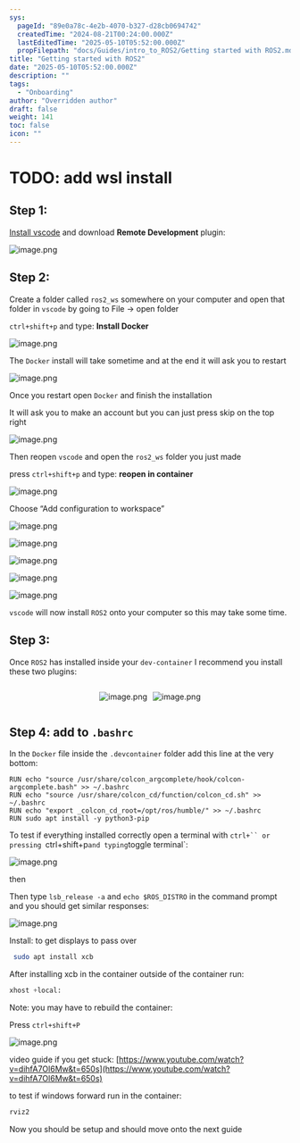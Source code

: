 ```yaml
---
sys:
  pageId: "89e0a78c-4e2b-4070-b327-d28cb0694742"
  createdTime: "2024-08-21T00:24:00.000Z"
  lastEditedTime: "2025-05-10T05:52:00.000Z"
  propFilepath: "docs/Guides/intro_to_ROS2/Getting started with ROS2.md"
title: "Getting started with ROS2"
date: "2025-05-10T05:52:00.000Z"
description: ""
tags:
  - "Onboarding"
author: "Overridden author"
draft: false
weight: 141
toc: false
icon: ""
---
```


# TODO: add wsl install

## Step 1:

[Install vscode](https://code.visualstudio.com/download) and download **Remote Development** plugin:

![image.png](https://prod-files-secure.s3.us-west-2.amazonaws.com/d518164a-d88e-44d1-a4ee-3adb3bd8bce0/efb52993-1881-4a40-b95e-6f020334f022/image.png?X-Amz-Algorithm=AWS4-HMAC-SHA256&X-Amz-Content-Sha256=UNSIGNED-PAYLOAD&X-Amz-Credential=ASIAZI2LB466T7HRFQRH%2F20250608%2Fus-west-2%2Fs3%2Faws4_request&X-Amz-Date=20250608T181023Z&X-Amz-Expires=3600&X-Amz-Security-Token=IQoJb3JpZ2luX2VjELb%2F%2F%2F%2F%2F%2F%2F%2F%2F%2FwEaCXVzLXdlc3QtMiJGMEQCIFke8%2FyozFmUMnxjMTtOxmogjRjU4J4Ij%2F%2B54iMG16S8AiAVy1K5xhsiNrC82CR25AotLrIzksOGbkZGmFWyoJ9D3CqIBAiP%2F%2F%2F%2F%2F%2F%2F%2F%2F%2F8BEAAaDDYzNzQyMzE4MzgwNSIMpSj6h2P9m0vO2wy0KtwDuYQehp1ohEqPFoTypRxg8IAIqrVIoH6cUsSXAW7ku8wgUv0mmbwutVr%2B7bx6Lzc%2FFT1ZXksIujcMPAq%2BAva3f4vAg9oQuzWrFjNBfc08f9rerrcSAS1jyRtcandCJ4GqdJ8WObMT8AIEwHkvD1JBtV%2BZK998SaU4kQ1vbsVphFve3C6No3qd4bmWS9iuDPugfRo5M8XwQ1JjeJZqTKPe4c8lnY2u%2F9RVQ6pmmohkNlKOQ3vjhxQi9yyyT9NGegh28XnDaxUhLdt9STWGkc5OvGm47vs4iSfeXpwIfpy%2BGWxGO3VwF70zUZ%2FX7o%2BVL3mVmCHiPcw7vK4wFRubIpiT%2B9kNiFKCpcIyp6JIBCt7iQTY%2F%2BfOrvVt9g2o7CrBoRYP9XOQHmJjP%2FAHNKJT6kG9zC1DdXsmt5%2FCGe84YslPKmmQNjBdRozC79IyrEe%2FB9utd6PpereJL090OVfkmSXwgAAqsNo1U77hSHrf9Fakem%2B%2FrVRp6YWtDS%2Fng5pxyHoIv8VoxM5qB5l6NXvWhlrYkRZ8xISOGoV435jAn4x8dbkjGilySOFFfHWI1%2FJHR95zCEfd7bg2ykERy1VpeMUYZMyaHQaX%2F%2FHSMbKNoPEL6nFV0bo0qmHsVGCsqdMwj7OWwgY6pgHISBgb16CBI4GVYntefyHe2ckkkof3qYoFu8DCWROOb7TKzNu8vqglFLBsSn%2BcdJ%2BDE7TBwjiPQAZNQLfgOxT0PylsWF3Ez9zZV559gW7dGiBwsf802EFvZtjhqnQ%2FoWUulSqdUSu3Oj3XdJ31J9b8XLvLl%2Bv4uLpBAPGI3ugMfSl6FXEY8NZvs%2BsHU1wZb%2Brdl2hFySVwVLnfSTZ1YMgc%2B7JSj5Ov&X-Amz-Signature=2777de99c1cc5dbc608297d6ab467c3e77c1d997bdbff74732126a37d3558891&X-Amz-SignedHeaders=host&x-id=GetObject)

## Step 2:

Create a folder called `ros2_ws` somewhere on your computer and open that folder in `vscode` by going to File → open folder 

`ctrl+shift+p` and type: **Install Docker**

![image.png](https://prod-files-secure.s3.us-west-2.amazonaws.com/d518164a-d88e-44d1-a4ee-3adb3bd8bce0/2269dc0e-1cd5-47ff-bceb-c04ad9b2eab0/image.png?X-Amz-Algorithm=AWS4-HMAC-SHA256&X-Amz-Content-Sha256=UNSIGNED-PAYLOAD&X-Amz-Credential=ASIAZI2LB466T7HRFQRH%2F20250608%2Fus-west-2%2Fs3%2Faws4_request&X-Amz-Date=20250608T181023Z&X-Amz-Expires=3600&X-Amz-Security-Token=IQoJb3JpZ2luX2VjELb%2F%2F%2F%2F%2F%2F%2F%2F%2F%2FwEaCXVzLXdlc3QtMiJGMEQCIFke8%2FyozFmUMnxjMTtOxmogjRjU4J4Ij%2F%2B54iMG16S8AiAVy1K5xhsiNrC82CR25AotLrIzksOGbkZGmFWyoJ9D3CqIBAiP%2F%2F%2F%2F%2F%2F%2F%2F%2F%2F8BEAAaDDYzNzQyMzE4MzgwNSIMpSj6h2P9m0vO2wy0KtwDuYQehp1ohEqPFoTypRxg8IAIqrVIoH6cUsSXAW7ku8wgUv0mmbwutVr%2B7bx6Lzc%2FFT1ZXksIujcMPAq%2BAva3f4vAg9oQuzWrFjNBfc08f9rerrcSAS1jyRtcandCJ4GqdJ8WObMT8AIEwHkvD1JBtV%2BZK998SaU4kQ1vbsVphFve3C6No3qd4bmWS9iuDPugfRo5M8XwQ1JjeJZqTKPe4c8lnY2u%2F9RVQ6pmmohkNlKOQ3vjhxQi9yyyT9NGegh28XnDaxUhLdt9STWGkc5OvGm47vs4iSfeXpwIfpy%2BGWxGO3VwF70zUZ%2FX7o%2BVL3mVmCHiPcw7vK4wFRubIpiT%2B9kNiFKCpcIyp6JIBCt7iQTY%2F%2BfOrvVt9g2o7CrBoRYP9XOQHmJjP%2FAHNKJT6kG9zC1DdXsmt5%2FCGe84YslPKmmQNjBdRozC79IyrEe%2FB9utd6PpereJL090OVfkmSXwgAAqsNo1U77hSHrf9Fakem%2B%2FrVRp6YWtDS%2Fng5pxyHoIv8VoxM5qB5l6NXvWhlrYkRZ8xISOGoV435jAn4x8dbkjGilySOFFfHWI1%2FJHR95zCEfd7bg2ykERy1VpeMUYZMyaHQaX%2F%2FHSMbKNoPEL6nFV0bo0qmHsVGCsqdMwj7OWwgY6pgHISBgb16CBI4GVYntefyHe2ckkkof3qYoFu8DCWROOb7TKzNu8vqglFLBsSn%2BcdJ%2BDE7TBwjiPQAZNQLfgOxT0PylsWF3Ez9zZV559gW7dGiBwsf802EFvZtjhqnQ%2FoWUulSqdUSu3Oj3XdJ31J9b8XLvLl%2Bv4uLpBAPGI3ugMfSl6FXEY8NZvs%2BsHU1wZb%2Brdl2hFySVwVLnfSTZ1YMgc%2B7JSj5Ov&X-Amz-Signature=6ce9814af1ddaf6ebdca935b6603db74c6006873d92e8f83eb30515c420ac3ff&X-Amz-SignedHeaders=host&x-id=GetObject)

The `Docker` install will take sometime and at the end it will ask you to restart

![image.png](https://prod-files-secure.s3.us-west-2.amazonaws.com/d518164a-d88e-44d1-a4ee-3adb3bd8bce0/ed233f78-be33-4b1f-b89c-9c346c0e961e/image.png?X-Amz-Algorithm=AWS4-HMAC-SHA256&X-Amz-Content-Sha256=UNSIGNED-PAYLOAD&X-Amz-Credential=ASIAZI2LB466T7HRFQRH%2F20250608%2Fus-west-2%2Fs3%2Faws4_request&X-Amz-Date=20250608T181023Z&X-Amz-Expires=3600&X-Amz-Security-Token=IQoJb3JpZ2luX2VjELb%2F%2F%2F%2F%2F%2F%2F%2F%2F%2FwEaCXVzLXdlc3QtMiJGMEQCIFke8%2FyozFmUMnxjMTtOxmogjRjU4J4Ij%2F%2B54iMG16S8AiAVy1K5xhsiNrC82CR25AotLrIzksOGbkZGmFWyoJ9D3CqIBAiP%2F%2F%2F%2F%2F%2F%2F%2F%2F%2F8BEAAaDDYzNzQyMzE4MzgwNSIMpSj6h2P9m0vO2wy0KtwDuYQehp1ohEqPFoTypRxg8IAIqrVIoH6cUsSXAW7ku8wgUv0mmbwutVr%2B7bx6Lzc%2FFT1ZXksIujcMPAq%2BAva3f4vAg9oQuzWrFjNBfc08f9rerrcSAS1jyRtcandCJ4GqdJ8WObMT8AIEwHkvD1JBtV%2BZK998SaU4kQ1vbsVphFve3C6No3qd4bmWS9iuDPugfRo5M8XwQ1JjeJZqTKPe4c8lnY2u%2F9RVQ6pmmohkNlKOQ3vjhxQi9yyyT9NGegh28XnDaxUhLdt9STWGkc5OvGm47vs4iSfeXpwIfpy%2BGWxGO3VwF70zUZ%2FX7o%2BVL3mVmCHiPcw7vK4wFRubIpiT%2B9kNiFKCpcIyp6JIBCt7iQTY%2F%2BfOrvVt9g2o7CrBoRYP9XOQHmJjP%2FAHNKJT6kG9zC1DdXsmt5%2FCGe84YslPKmmQNjBdRozC79IyrEe%2FB9utd6PpereJL090OVfkmSXwgAAqsNo1U77hSHrf9Fakem%2B%2FrVRp6YWtDS%2Fng5pxyHoIv8VoxM5qB5l6NXvWhlrYkRZ8xISOGoV435jAn4x8dbkjGilySOFFfHWI1%2FJHR95zCEfd7bg2ykERy1VpeMUYZMyaHQaX%2F%2FHSMbKNoPEL6nFV0bo0qmHsVGCsqdMwj7OWwgY6pgHISBgb16CBI4GVYntefyHe2ckkkof3qYoFu8DCWROOb7TKzNu8vqglFLBsSn%2BcdJ%2BDE7TBwjiPQAZNQLfgOxT0PylsWF3Ez9zZV559gW7dGiBwsf802EFvZtjhqnQ%2FoWUulSqdUSu3Oj3XdJ31J9b8XLvLl%2Bv4uLpBAPGI3ugMfSl6FXEY8NZvs%2BsHU1wZb%2Brdl2hFySVwVLnfSTZ1YMgc%2B7JSj5Ov&X-Amz-Signature=d331aa5551f7593d59f08a505626aa5d016e083a868f5799e229d696545e2d56&X-Amz-SignedHeaders=host&x-id=GetObject)

Once you restart open `Docker` and finish the installation

It will ask you to make an account but you can just press skip on the top right

![image.png](https://prod-files-secure.s3.us-west-2.amazonaws.com/d518164a-d88e-44d1-a4ee-3adb3bd8bce0/21010ad9-1659-4fd9-9f59-9932a09b2a3d/image.png?X-Amz-Algorithm=AWS4-HMAC-SHA256&X-Amz-Content-Sha256=UNSIGNED-PAYLOAD&X-Amz-Credential=ASIAZI2LB466T7HRFQRH%2F20250608%2Fus-west-2%2Fs3%2Faws4_request&X-Amz-Date=20250608T181023Z&X-Amz-Expires=3600&X-Amz-Security-Token=IQoJb3JpZ2luX2VjELb%2F%2F%2F%2F%2F%2F%2F%2F%2F%2FwEaCXVzLXdlc3QtMiJGMEQCIFke8%2FyozFmUMnxjMTtOxmogjRjU4J4Ij%2F%2B54iMG16S8AiAVy1K5xhsiNrC82CR25AotLrIzksOGbkZGmFWyoJ9D3CqIBAiP%2F%2F%2F%2F%2F%2F%2F%2F%2F%2F8BEAAaDDYzNzQyMzE4MzgwNSIMpSj6h2P9m0vO2wy0KtwDuYQehp1ohEqPFoTypRxg8IAIqrVIoH6cUsSXAW7ku8wgUv0mmbwutVr%2B7bx6Lzc%2FFT1ZXksIujcMPAq%2BAva3f4vAg9oQuzWrFjNBfc08f9rerrcSAS1jyRtcandCJ4GqdJ8WObMT8AIEwHkvD1JBtV%2BZK998SaU4kQ1vbsVphFve3C6No3qd4bmWS9iuDPugfRo5M8XwQ1JjeJZqTKPe4c8lnY2u%2F9RVQ6pmmohkNlKOQ3vjhxQi9yyyT9NGegh28XnDaxUhLdt9STWGkc5OvGm47vs4iSfeXpwIfpy%2BGWxGO3VwF70zUZ%2FX7o%2BVL3mVmCHiPcw7vK4wFRubIpiT%2B9kNiFKCpcIyp6JIBCt7iQTY%2F%2BfOrvVt9g2o7CrBoRYP9XOQHmJjP%2FAHNKJT6kG9zC1DdXsmt5%2FCGe84YslPKmmQNjBdRozC79IyrEe%2FB9utd6PpereJL090OVfkmSXwgAAqsNo1U77hSHrf9Fakem%2B%2FrVRp6YWtDS%2Fng5pxyHoIv8VoxM5qB5l6NXvWhlrYkRZ8xISOGoV435jAn4x8dbkjGilySOFFfHWI1%2FJHR95zCEfd7bg2ykERy1VpeMUYZMyaHQaX%2F%2FHSMbKNoPEL6nFV0bo0qmHsVGCsqdMwj7OWwgY6pgHISBgb16CBI4GVYntefyHe2ckkkof3qYoFu8DCWROOb7TKzNu8vqglFLBsSn%2BcdJ%2BDE7TBwjiPQAZNQLfgOxT0PylsWF3Ez9zZV559gW7dGiBwsf802EFvZtjhqnQ%2FoWUulSqdUSu3Oj3XdJ31J9b8XLvLl%2Bv4uLpBAPGI3ugMfSl6FXEY8NZvs%2BsHU1wZb%2Brdl2hFySVwVLnfSTZ1YMgc%2B7JSj5Ov&X-Amz-Signature=0c701a27f77d108e4fdee35bb47e86d148f68a1a90293d72f752be784e823944&X-Amz-SignedHeaders=host&x-id=GetObject)

Then reopen `vscode` and open the `ros2_ws` folder you just made

press `ctrl+shift+p` and type: **reopen in container**

![image.png](https://prod-files-secure.s3.us-west-2.amazonaws.com/d518164a-d88e-44d1-a4ee-3adb3bd8bce0/4e93b8c2-41ad-488c-8095-c74205196118/image.png?X-Amz-Algorithm=AWS4-HMAC-SHA256&X-Amz-Content-Sha256=UNSIGNED-PAYLOAD&X-Amz-Credential=ASIAZI2LB466T7HRFQRH%2F20250608%2Fus-west-2%2Fs3%2Faws4_request&X-Amz-Date=20250608T181023Z&X-Amz-Expires=3600&X-Amz-Security-Token=IQoJb3JpZ2luX2VjELb%2F%2F%2F%2F%2F%2F%2F%2F%2F%2FwEaCXVzLXdlc3QtMiJGMEQCIFke8%2FyozFmUMnxjMTtOxmogjRjU4J4Ij%2F%2B54iMG16S8AiAVy1K5xhsiNrC82CR25AotLrIzksOGbkZGmFWyoJ9D3CqIBAiP%2F%2F%2F%2F%2F%2F%2F%2F%2F%2F8BEAAaDDYzNzQyMzE4MzgwNSIMpSj6h2P9m0vO2wy0KtwDuYQehp1ohEqPFoTypRxg8IAIqrVIoH6cUsSXAW7ku8wgUv0mmbwutVr%2B7bx6Lzc%2FFT1ZXksIujcMPAq%2BAva3f4vAg9oQuzWrFjNBfc08f9rerrcSAS1jyRtcandCJ4GqdJ8WObMT8AIEwHkvD1JBtV%2BZK998SaU4kQ1vbsVphFve3C6No3qd4bmWS9iuDPugfRo5M8XwQ1JjeJZqTKPe4c8lnY2u%2F9RVQ6pmmohkNlKOQ3vjhxQi9yyyT9NGegh28XnDaxUhLdt9STWGkc5OvGm47vs4iSfeXpwIfpy%2BGWxGO3VwF70zUZ%2FX7o%2BVL3mVmCHiPcw7vK4wFRubIpiT%2B9kNiFKCpcIyp6JIBCt7iQTY%2F%2BfOrvVt9g2o7CrBoRYP9XOQHmJjP%2FAHNKJT6kG9zC1DdXsmt5%2FCGe84YslPKmmQNjBdRozC79IyrEe%2FB9utd6PpereJL090OVfkmSXwgAAqsNo1U77hSHrf9Fakem%2B%2FrVRp6YWtDS%2Fng5pxyHoIv8VoxM5qB5l6NXvWhlrYkRZ8xISOGoV435jAn4x8dbkjGilySOFFfHWI1%2FJHR95zCEfd7bg2ykERy1VpeMUYZMyaHQaX%2F%2FHSMbKNoPEL6nFV0bo0qmHsVGCsqdMwj7OWwgY6pgHISBgb16CBI4GVYntefyHe2ckkkof3qYoFu8DCWROOb7TKzNu8vqglFLBsSn%2BcdJ%2BDE7TBwjiPQAZNQLfgOxT0PylsWF3Ez9zZV559gW7dGiBwsf802EFvZtjhqnQ%2FoWUulSqdUSu3Oj3XdJ31J9b8XLvLl%2Bv4uLpBAPGI3ugMfSl6FXEY8NZvs%2BsHU1wZb%2Brdl2hFySVwVLnfSTZ1YMgc%2B7JSj5Ov&X-Amz-Signature=1cd6c9da17ab7362c421144dd2fb1662657aac82230c6df61c835fdbfe05cf7d&X-Amz-SignedHeaders=host&x-id=GetObject)

Choose “Add configuration to workspace”

![image.png](https://prod-files-secure.s3.us-west-2.amazonaws.com/d518164a-d88e-44d1-a4ee-3adb3bd8bce0/9560b282-5060-4989-ba37-97e7b2c22476/image.png?X-Amz-Algorithm=AWS4-HMAC-SHA256&X-Amz-Content-Sha256=UNSIGNED-PAYLOAD&X-Amz-Credential=ASIAZI2LB466T7HRFQRH%2F20250608%2Fus-west-2%2Fs3%2Faws4_request&X-Amz-Date=20250608T181023Z&X-Amz-Expires=3600&X-Amz-Security-Token=IQoJb3JpZ2luX2VjELb%2F%2F%2F%2F%2F%2F%2F%2F%2F%2FwEaCXVzLXdlc3QtMiJGMEQCIFke8%2FyozFmUMnxjMTtOxmogjRjU4J4Ij%2F%2B54iMG16S8AiAVy1K5xhsiNrC82CR25AotLrIzksOGbkZGmFWyoJ9D3CqIBAiP%2F%2F%2F%2F%2F%2F%2F%2F%2F%2F8BEAAaDDYzNzQyMzE4MzgwNSIMpSj6h2P9m0vO2wy0KtwDuYQehp1ohEqPFoTypRxg8IAIqrVIoH6cUsSXAW7ku8wgUv0mmbwutVr%2B7bx6Lzc%2FFT1ZXksIujcMPAq%2BAva3f4vAg9oQuzWrFjNBfc08f9rerrcSAS1jyRtcandCJ4GqdJ8WObMT8AIEwHkvD1JBtV%2BZK998SaU4kQ1vbsVphFve3C6No3qd4bmWS9iuDPugfRo5M8XwQ1JjeJZqTKPe4c8lnY2u%2F9RVQ6pmmohkNlKOQ3vjhxQi9yyyT9NGegh28XnDaxUhLdt9STWGkc5OvGm47vs4iSfeXpwIfpy%2BGWxGO3VwF70zUZ%2FX7o%2BVL3mVmCHiPcw7vK4wFRubIpiT%2B9kNiFKCpcIyp6JIBCt7iQTY%2F%2BfOrvVt9g2o7CrBoRYP9XOQHmJjP%2FAHNKJT6kG9zC1DdXsmt5%2FCGe84YslPKmmQNjBdRozC79IyrEe%2FB9utd6PpereJL090OVfkmSXwgAAqsNo1U77hSHrf9Fakem%2B%2FrVRp6YWtDS%2Fng5pxyHoIv8VoxM5qB5l6NXvWhlrYkRZ8xISOGoV435jAn4x8dbkjGilySOFFfHWI1%2FJHR95zCEfd7bg2ykERy1VpeMUYZMyaHQaX%2F%2FHSMbKNoPEL6nFV0bo0qmHsVGCsqdMwj7OWwgY6pgHISBgb16CBI4GVYntefyHe2ckkkof3qYoFu8DCWROOb7TKzNu8vqglFLBsSn%2BcdJ%2BDE7TBwjiPQAZNQLfgOxT0PylsWF3Ez9zZV559gW7dGiBwsf802EFvZtjhqnQ%2FoWUulSqdUSu3Oj3XdJ31J9b8XLvLl%2Bv4uLpBAPGI3ugMfSl6FXEY8NZvs%2BsHU1wZb%2Brdl2hFySVwVLnfSTZ1YMgc%2B7JSj5Ov&X-Amz-Signature=24244688261cdc865ad214162694c1a508fa1bb6e7c3664a06108d73645247cd&X-Amz-SignedHeaders=host&x-id=GetObject)

![image.png](https://prod-files-secure.s3.us-west-2.amazonaws.com/d518164a-d88e-44d1-a4ee-3adb3bd8bce0/2ee63f81-886b-48e8-a553-dc6e5eac99e4/image.png?X-Amz-Algorithm=AWS4-HMAC-SHA256&X-Amz-Content-Sha256=UNSIGNED-PAYLOAD&X-Amz-Credential=ASIAZI2LB466T7HRFQRH%2F20250608%2Fus-west-2%2Fs3%2Faws4_request&X-Amz-Date=20250608T181023Z&X-Amz-Expires=3600&X-Amz-Security-Token=IQoJb3JpZ2luX2VjELb%2F%2F%2F%2F%2F%2F%2F%2F%2F%2FwEaCXVzLXdlc3QtMiJGMEQCIFke8%2FyozFmUMnxjMTtOxmogjRjU4J4Ij%2F%2B54iMG16S8AiAVy1K5xhsiNrC82CR25AotLrIzksOGbkZGmFWyoJ9D3CqIBAiP%2F%2F%2F%2F%2F%2F%2F%2F%2F%2F8BEAAaDDYzNzQyMzE4MzgwNSIMpSj6h2P9m0vO2wy0KtwDuYQehp1ohEqPFoTypRxg8IAIqrVIoH6cUsSXAW7ku8wgUv0mmbwutVr%2B7bx6Lzc%2FFT1ZXksIujcMPAq%2BAva3f4vAg9oQuzWrFjNBfc08f9rerrcSAS1jyRtcandCJ4GqdJ8WObMT8AIEwHkvD1JBtV%2BZK998SaU4kQ1vbsVphFve3C6No3qd4bmWS9iuDPugfRo5M8XwQ1JjeJZqTKPe4c8lnY2u%2F9RVQ6pmmohkNlKOQ3vjhxQi9yyyT9NGegh28XnDaxUhLdt9STWGkc5OvGm47vs4iSfeXpwIfpy%2BGWxGO3VwF70zUZ%2FX7o%2BVL3mVmCHiPcw7vK4wFRubIpiT%2B9kNiFKCpcIyp6JIBCt7iQTY%2F%2BfOrvVt9g2o7CrBoRYP9XOQHmJjP%2FAHNKJT6kG9zC1DdXsmt5%2FCGe84YslPKmmQNjBdRozC79IyrEe%2FB9utd6PpereJL090OVfkmSXwgAAqsNo1U77hSHrf9Fakem%2B%2FrVRp6YWtDS%2Fng5pxyHoIv8VoxM5qB5l6NXvWhlrYkRZ8xISOGoV435jAn4x8dbkjGilySOFFfHWI1%2FJHR95zCEfd7bg2ykERy1VpeMUYZMyaHQaX%2F%2FHSMbKNoPEL6nFV0bo0qmHsVGCsqdMwj7OWwgY6pgHISBgb16CBI4GVYntefyHe2ckkkof3qYoFu8DCWROOb7TKzNu8vqglFLBsSn%2BcdJ%2BDE7TBwjiPQAZNQLfgOxT0PylsWF3Ez9zZV559gW7dGiBwsf802EFvZtjhqnQ%2FoWUulSqdUSu3Oj3XdJ31J9b8XLvLl%2Bv4uLpBAPGI3ugMfSl6FXEY8NZvs%2BsHU1wZb%2Brdl2hFySVwVLnfSTZ1YMgc%2B7JSj5Ov&X-Amz-Signature=d4dc3f7728c9eb3fd01535943340e0b021ee33fb341498a4a26e42ab6c02f732&X-Amz-SignedHeaders=host&x-id=GetObject)

![image.png](https://prod-files-secure.s3.us-west-2.amazonaws.com/d518164a-d88e-44d1-a4ee-3adb3bd8bce0/ae1580b2-b048-407e-aed9-b584224a7a04/image.png?X-Amz-Algorithm=AWS4-HMAC-SHA256&X-Amz-Content-Sha256=UNSIGNED-PAYLOAD&X-Amz-Credential=ASIAZI2LB466T7HRFQRH%2F20250608%2Fus-west-2%2Fs3%2Faws4_request&X-Amz-Date=20250608T181023Z&X-Amz-Expires=3600&X-Amz-Security-Token=IQoJb3JpZ2luX2VjELb%2F%2F%2F%2F%2F%2F%2F%2F%2F%2FwEaCXVzLXdlc3QtMiJGMEQCIFke8%2FyozFmUMnxjMTtOxmogjRjU4J4Ij%2F%2B54iMG16S8AiAVy1K5xhsiNrC82CR25AotLrIzksOGbkZGmFWyoJ9D3CqIBAiP%2F%2F%2F%2F%2F%2F%2F%2F%2F%2F8BEAAaDDYzNzQyMzE4MzgwNSIMpSj6h2P9m0vO2wy0KtwDuYQehp1ohEqPFoTypRxg8IAIqrVIoH6cUsSXAW7ku8wgUv0mmbwutVr%2B7bx6Lzc%2FFT1ZXksIujcMPAq%2BAva3f4vAg9oQuzWrFjNBfc08f9rerrcSAS1jyRtcandCJ4GqdJ8WObMT8AIEwHkvD1JBtV%2BZK998SaU4kQ1vbsVphFve3C6No3qd4bmWS9iuDPugfRo5M8XwQ1JjeJZqTKPe4c8lnY2u%2F9RVQ6pmmohkNlKOQ3vjhxQi9yyyT9NGegh28XnDaxUhLdt9STWGkc5OvGm47vs4iSfeXpwIfpy%2BGWxGO3VwF70zUZ%2FX7o%2BVL3mVmCHiPcw7vK4wFRubIpiT%2B9kNiFKCpcIyp6JIBCt7iQTY%2F%2BfOrvVt9g2o7CrBoRYP9XOQHmJjP%2FAHNKJT6kG9zC1DdXsmt5%2FCGe84YslPKmmQNjBdRozC79IyrEe%2FB9utd6PpereJL090OVfkmSXwgAAqsNo1U77hSHrf9Fakem%2B%2FrVRp6YWtDS%2Fng5pxyHoIv8VoxM5qB5l6NXvWhlrYkRZ8xISOGoV435jAn4x8dbkjGilySOFFfHWI1%2FJHR95zCEfd7bg2ykERy1VpeMUYZMyaHQaX%2F%2FHSMbKNoPEL6nFV0bo0qmHsVGCsqdMwj7OWwgY6pgHISBgb16CBI4GVYntefyHe2ckkkof3qYoFu8DCWROOb7TKzNu8vqglFLBsSn%2BcdJ%2BDE7TBwjiPQAZNQLfgOxT0PylsWF3Ez9zZV559gW7dGiBwsf802EFvZtjhqnQ%2FoWUulSqdUSu3Oj3XdJ31J9b8XLvLl%2Bv4uLpBAPGI3ugMfSl6FXEY8NZvs%2BsHU1wZb%2Brdl2hFySVwVLnfSTZ1YMgc%2B7JSj5Ov&X-Amz-Signature=de61a45f95179891037b95a2a0027ae8cae6682b81efd7b4e6cfdb4e90c00f49&X-Amz-SignedHeaders=host&x-id=GetObject)

![image.png](https://prod-files-secure.s3.us-west-2.amazonaws.com/d518164a-d88e-44d1-a4ee-3adb3bd8bce0/53255b28-f75e-430f-b9e3-c0ac8577e42b/image.png?X-Amz-Algorithm=AWS4-HMAC-SHA256&X-Amz-Content-Sha256=UNSIGNED-PAYLOAD&X-Amz-Credential=ASIAZI2LB466T7HRFQRH%2F20250608%2Fus-west-2%2Fs3%2Faws4_request&X-Amz-Date=20250608T181023Z&X-Amz-Expires=3600&X-Amz-Security-Token=IQoJb3JpZ2luX2VjELb%2F%2F%2F%2F%2F%2F%2F%2F%2F%2FwEaCXVzLXdlc3QtMiJGMEQCIFke8%2FyozFmUMnxjMTtOxmogjRjU4J4Ij%2F%2B54iMG16S8AiAVy1K5xhsiNrC82CR25AotLrIzksOGbkZGmFWyoJ9D3CqIBAiP%2F%2F%2F%2F%2F%2F%2F%2F%2F%2F8BEAAaDDYzNzQyMzE4MzgwNSIMpSj6h2P9m0vO2wy0KtwDuYQehp1ohEqPFoTypRxg8IAIqrVIoH6cUsSXAW7ku8wgUv0mmbwutVr%2B7bx6Lzc%2FFT1ZXksIujcMPAq%2BAva3f4vAg9oQuzWrFjNBfc08f9rerrcSAS1jyRtcandCJ4GqdJ8WObMT8AIEwHkvD1JBtV%2BZK998SaU4kQ1vbsVphFve3C6No3qd4bmWS9iuDPugfRo5M8XwQ1JjeJZqTKPe4c8lnY2u%2F9RVQ6pmmohkNlKOQ3vjhxQi9yyyT9NGegh28XnDaxUhLdt9STWGkc5OvGm47vs4iSfeXpwIfpy%2BGWxGO3VwF70zUZ%2FX7o%2BVL3mVmCHiPcw7vK4wFRubIpiT%2B9kNiFKCpcIyp6JIBCt7iQTY%2F%2BfOrvVt9g2o7CrBoRYP9XOQHmJjP%2FAHNKJT6kG9zC1DdXsmt5%2FCGe84YslPKmmQNjBdRozC79IyrEe%2FB9utd6PpereJL090OVfkmSXwgAAqsNo1U77hSHrf9Fakem%2B%2FrVRp6YWtDS%2Fng5pxyHoIv8VoxM5qB5l6NXvWhlrYkRZ8xISOGoV435jAn4x8dbkjGilySOFFfHWI1%2FJHR95zCEfd7bg2ykERy1VpeMUYZMyaHQaX%2F%2FHSMbKNoPEL6nFV0bo0qmHsVGCsqdMwj7OWwgY6pgHISBgb16CBI4GVYntefyHe2ckkkof3qYoFu8DCWROOb7TKzNu8vqglFLBsSn%2BcdJ%2BDE7TBwjiPQAZNQLfgOxT0PylsWF3Ez9zZV559gW7dGiBwsf802EFvZtjhqnQ%2FoWUulSqdUSu3Oj3XdJ31J9b8XLvLl%2Bv4uLpBAPGI3ugMfSl6FXEY8NZvs%2BsHU1wZb%2Brdl2hFySVwVLnfSTZ1YMgc%2B7JSj5Ov&X-Amz-Signature=64d05612e82b9d29a301080e25d67c9563f896a58270d4800c7fae664b2d60c9&X-Amz-SignedHeaders=host&x-id=GetObject)

![image.png](https://prod-files-secure.s3.us-west-2.amazonaws.com/d518164a-d88e-44d1-a4ee-3adb3bd8bce0/7c562767-5af9-4ffb-97d1-327bcdf4ee00/image.png?X-Amz-Algorithm=AWS4-HMAC-SHA256&X-Amz-Content-Sha256=UNSIGNED-PAYLOAD&X-Amz-Credential=ASIAZI2LB466T7HRFQRH%2F20250608%2Fus-west-2%2Fs3%2Faws4_request&X-Amz-Date=20250608T181023Z&X-Amz-Expires=3600&X-Amz-Security-Token=IQoJb3JpZ2luX2VjELb%2F%2F%2F%2F%2F%2F%2F%2F%2F%2FwEaCXVzLXdlc3QtMiJGMEQCIFke8%2FyozFmUMnxjMTtOxmogjRjU4J4Ij%2F%2B54iMG16S8AiAVy1K5xhsiNrC82CR25AotLrIzksOGbkZGmFWyoJ9D3CqIBAiP%2F%2F%2F%2F%2F%2F%2F%2F%2F%2F8BEAAaDDYzNzQyMzE4MzgwNSIMpSj6h2P9m0vO2wy0KtwDuYQehp1ohEqPFoTypRxg8IAIqrVIoH6cUsSXAW7ku8wgUv0mmbwutVr%2B7bx6Lzc%2FFT1ZXksIujcMPAq%2BAva3f4vAg9oQuzWrFjNBfc08f9rerrcSAS1jyRtcandCJ4GqdJ8WObMT8AIEwHkvD1JBtV%2BZK998SaU4kQ1vbsVphFve3C6No3qd4bmWS9iuDPugfRo5M8XwQ1JjeJZqTKPe4c8lnY2u%2F9RVQ6pmmohkNlKOQ3vjhxQi9yyyT9NGegh28XnDaxUhLdt9STWGkc5OvGm47vs4iSfeXpwIfpy%2BGWxGO3VwF70zUZ%2FX7o%2BVL3mVmCHiPcw7vK4wFRubIpiT%2B9kNiFKCpcIyp6JIBCt7iQTY%2F%2BfOrvVt9g2o7CrBoRYP9XOQHmJjP%2FAHNKJT6kG9zC1DdXsmt5%2FCGe84YslPKmmQNjBdRozC79IyrEe%2FB9utd6PpereJL090OVfkmSXwgAAqsNo1U77hSHrf9Fakem%2B%2FrVRp6YWtDS%2Fng5pxyHoIv8VoxM5qB5l6NXvWhlrYkRZ8xISOGoV435jAn4x8dbkjGilySOFFfHWI1%2FJHR95zCEfd7bg2ykERy1VpeMUYZMyaHQaX%2F%2FHSMbKNoPEL6nFV0bo0qmHsVGCsqdMwj7OWwgY6pgHISBgb16CBI4GVYntefyHe2ckkkof3qYoFu8DCWROOb7TKzNu8vqglFLBsSn%2BcdJ%2BDE7TBwjiPQAZNQLfgOxT0PylsWF3Ez9zZV559gW7dGiBwsf802EFvZtjhqnQ%2FoWUulSqdUSu3Oj3XdJ31J9b8XLvLl%2Bv4uLpBAPGI3ugMfSl6FXEY8NZvs%2BsHU1wZb%2Brdl2hFySVwVLnfSTZ1YMgc%2B7JSj5Ov&X-Amz-Signature=2d8dc59018ce96f8aa7f1ca118faa4993e038744368d79552fa4d855656592b8&X-Amz-SignedHeaders=host&x-id=GetObject)

`vscode` will now install `ROS2` onto your computer so this may take some time.

## Step 3:

Once `ROS2` has installed inside your `dev-container` I recommend you install these two plugins:

<div style="display: flex;flex-direction: row; column-gap:10px; max-width: 630px;justify-content: center;">
<div>

![image.png](https://prod-files-secure.s3.us-west-2.amazonaws.com/d518164a-d88e-44d1-a4ee-3adb3bd8bce0/3fc3d550-5a54-4ba1-ba6b-faa01cdb7369/image.png?X-Amz-Algorithm=AWS4-HMAC-SHA256&X-Amz-Content-Sha256=UNSIGNED-PAYLOAD&X-Amz-Credential=ASIAZI2LB466V5BEWPXF%2F20250608%2Fus-west-2%2Fs3%2Faws4_request&X-Amz-Date=20250608T181024Z&X-Amz-Expires=3600&X-Amz-Security-Token=IQoJb3JpZ2luX2VjELb%2F%2F%2F%2F%2F%2F%2F%2F%2F%2FwEaCXVzLXdlc3QtMiJHMEUCIFXw2t8YVD5hxc1sCLlZVTTyhUnH3iIn7cbVUcwdRHKpAiEA7jcjcOWV6uryls8cebCj1eLw9Hf%2B%2BE5mzLXQ7xq4EY0qiAQIj%2F%2F%2F%2F%2F%2F%2F%2F%2F%2F%2FARAAGgw2Mzc0MjMxODM4MDUiDERIsNwkhF%2BitdNxryrcA54MLLr9s2vdjSy7ZtJ29iNHQMlg0Hpd2i%2BOSuWKiJy7VdkOBggAp0AgBUigWFoGTl%2FgFq92PODGeDkpmkNBpy%2FWdKbrjfxaE%2FisLJ0yMfp9DQUUEr4bh%2F3H0%2FrWqBJrS%2FoOEINEfMKPl1NFr7UK9CSdgjNyGBYv2ICiTqj8MUVhyZ0YFIM001Y%2FxQuCP2C8jm4xeGjjneeTxhlH%2B6%2BMsceyqvncRYfDIkEZcm4IhHMCpXFLmn07uTT5TM106CGijAa7FQBWQAcsiQuMiWRYGzGgm8%2BQNARmgo%2BI8nyERSarVFyn72Opa4WD3VRpQwcT4jLezv6dmPBNhSuk3%2BV5%2Br4gWhrM8XpvZRYotlk9TFXXY3JtJLjM6v1OMyRI1YcnxjHk%2BlKqma0QrHJoYknbsuv3MwIZKBoZfuddubxQ4IxsBT60ihGJfqcfTnMjw9Rt%2FF5F8%2FtUdIKw1rmfvJ1xw9w45l534LsE6J81NFSXdZrKQ%2Ff2rEorgNbFtABn9auanzHfv4J21Mn1gfe%2FtzXUieQ3RyH%2F4qjn8RzUi74Vs7FeszyQS3z5YJiuVvv%2Ba0MuzpLHS%2ByIA1IOEHUh%2BYE6J3e34Iw33nzUr%2FJo0KXYNGpn1cA0KTVRDaerdDPnMKizlsIGOqUBpieh4zfgueAZyHyhuCIVhtPVZN7lLZI3xhkfrFa3izGc7KMvzw%2Fmw1Qt3Z8P5fd1CmOLbgY6f2c6fEVcL6thF4S2jOxW2l6y1R3FtWLAP7K9kZUKtigBzd%2FBjTO%2F4xY12bcvKQ%2BNLjqTjBdxC8N%2B7JfZGwOULgA9oCeOPuuq3q5rf7UurY7BzZOA7Pt6%2FHHGJVWW8rDQheBiVQcwTzpKNP%2B%2BvG0Z&X-Amz-Signature=6428c852e3ba4eba287d57f4ef52dcf8cf1c2adbb9abbb536891740e05d25fd0&X-Amz-SignedHeaders=host&x-id=GetObject)

</div>
<div>

![image.png](https://prod-files-secure.s3.us-west-2.amazonaws.com/d518164a-d88e-44d1-a4ee-3adb3bd8bce0/d994cc66-13c2-4093-a5a3-f84cf4601a82/image.png?X-Amz-Algorithm=AWS4-HMAC-SHA256&X-Amz-Content-Sha256=UNSIGNED-PAYLOAD&X-Amz-Credential=ASIAZI2LB466VEMKLVQ6%2F20250608%2Fus-west-2%2Fs3%2Faws4_request&X-Amz-Date=20250608T181024Z&X-Amz-Expires=3600&X-Amz-Security-Token=IQoJb3JpZ2luX2VjELb%2F%2F%2F%2F%2F%2F%2F%2F%2F%2FwEaCXVzLXdlc3QtMiJHMEUCIQCYKGxS8q3L%2B7JX7%2BO9up4X5ObiM1PatsOR2NQYRd0iCQIgTVtERTUA8WgoBSwl9ivSqgs6qehSGAL3i1VfdAm2oF8qiAQIj%2F%2F%2F%2F%2F%2F%2F%2F%2F%2F%2FARAAGgw2Mzc0MjMxODM4MDUiDNHRpF%2FvaF%2FP6xMcCyrcA32kvbGB8Uv6scuMskFBUVJF%2Bid5Sjr1TMwC2YMcUe2GGvnlIejkJu5rzOadaEWbsHE08yEds5PtJ9L5gMGYviVvCHroyb3dcTOqIWcVIrK0gwumrkmO%2FcGqiw0gZJR8KufjZdnxDBd%2FPnnF5bR8g5nKXG52ag2D0RY92iRG7qAkBSfMuHU4NgTqzkFy494CR0tisPpuiqu1aZliZ6A2R3p4OJGf8G%2Fjjp1Br7WEtHgvZDY1kn4v2cyfGseT8KJ5N7QdmbDhp8jsyCEuYQEklcwJFpmd6nJcF450yCY7kMImHXqneMEmLkLriCkyZf%2FR0FytHdCHEG%2BHQBL7g3UvVxSoJgsPhCj978KmAq4qLpqzM5H%2Bd1Eo%2BudaolbkV1XIsrgAspZX2Go5Tr4Cw4paKZ4yId8ICKj308%2Bj4pJA8G%2BqORZcb%2BFjl9zrCb5vXa6ZhxvrIN3r3ep%2B%2BODOr1nHdcy6fhD1P1oqm4QA877dpvcbhYt6uuHX62jD%2BTGyiJoJn4hsS8C36fvECsVlrX7cvZHP45yrTh6vmmMqu512I8mvgaKzh44Z08YbesAcATx8b%2FYZDsbvN09RgS4vpzIMejFqveeiNQiuUvQsAOyfCmGwGis7syILassMLbxuMMizlsIGOqUBGj8BkOAcfUN5g0rJouzXrxfiB8GzujykNQC9oxU1kXXRR0H%2BKV0i%2BhgSXPCZOlI5pQ43Vp5pSgSkeF1LqxSSXCF6LxJwL52KUO%2FO%2BVkrhvL9MmoYu2hiA3KBn5%2FvE%2FW6V4UOygb6W%2FfqadvzLJTLozrOjsOGkcMhOlB8fGLtOZhjjEYsWFeaUhGbVsRPg2w83gr2ytEstMZ961Xtva9F9kRoikQY&X-Amz-Signature=d5c89b7107d1ca19386e35873f9f2ceedcb3f5b8f8ec0dbc050ddee00eb92ca2&X-Amz-SignedHeaders=host&x-id=GetObject)

</div>
</div>

## Step 4: add to `.bashrc`

In the `Docker` file inside the `.devcontainer` folder add this line at the very bottom: 

```docker
RUN echo "source /usr/share/colcon_argcomplete/hook/colcon-argcomplete.bash" >> ~/.bashrc
RUN echo "source /usr/share/colcon_cd/function/colcon_cd.sh" >> ~/.bashrc
RUN echo "export _colcon_cd_root=/opt/ros/humble/" >> ~/.bashrc
RUN sudo apt install -y python3-pip 
```

To test if everything installed correctly open a terminal with `ctrl+`` or pressing `ctrl+shift+p` and typing `toggle terminal`:

![image.png](https://prod-files-secure.s3.us-west-2.amazonaws.com/d518164a-d88e-44d1-a4ee-3adb3bd8bce0/6a4943d8-b04e-4c02-9a58-775f3384d1a5/image.png?X-Amz-Algorithm=AWS4-HMAC-SHA256&X-Amz-Content-Sha256=UNSIGNED-PAYLOAD&X-Amz-Credential=ASIAZI2LB466T7HRFQRH%2F20250608%2Fus-west-2%2Fs3%2Faws4_request&X-Amz-Date=20250608T181023Z&X-Amz-Expires=3600&X-Amz-Security-Token=IQoJb3JpZ2luX2VjELb%2F%2F%2F%2F%2F%2F%2F%2F%2F%2FwEaCXVzLXdlc3QtMiJGMEQCIFke8%2FyozFmUMnxjMTtOxmogjRjU4J4Ij%2F%2B54iMG16S8AiAVy1K5xhsiNrC82CR25AotLrIzksOGbkZGmFWyoJ9D3CqIBAiP%2F%2F%2F%2F%2F%2F%2F%2F%2F%2F8BEAAaDDYzNzQyMzE4MzgwNSIMpSj6h2P9m0vO2wy0KtwDuYQehp1ohEqPFoTypRxg8IAIqrVIoH6cUsSXAW7ku8wgUv0mmbwutVr%2B7bx6Lzc%2FFT1ZXksIujcMPAq%2BAva3f4vAg9oQuzWrFjNBfc08f9rerrcSAS1jyRtcandCJ4GqdJ8WObMT8AIEwHkvD1JBtV%2BZK998SaU4kQ1vbsVphFve3C6No3qd4bmWS9iuDPugfRo5M8XwQ1JjeJZqTKPe4c8lnY2u%2F9RVQ6pmmohkNlKOQ3vjhxQi9yyyT9NGegh28XnDaxUhLdt9STWGkc5OvGm47vs4iSfeXpwIfpy%2BGWxGO3VwF70zUZ%2FX7o%2BVL3mVmCHiPcw7vK4wFRubIpiT%2B9kNiFKCpcIyp6JIBCt7iQTY%2F%2BfOrvVt9g2o7CrBoRYP9XOQHmJjP%2FAHNKJT6kG9zC1DdXsmt5%2FCGe84YslPKmmQNjBdRozC79IyrEe%2FB9utd6PpereJL090OVfkmSXwgAAqsNo1U77hSHrf9Fakem%2B%2FrVRp6YWtDS%2Fng5pxyHoIv8VoxM5qB5l6NXvWhlrYkRZ8xISOGoV435jAn4x8dbkjGilySOFFfHWI1%2FJHR95zCEfd7bg2ykERy1VpeMUYZMyaHQaX%2F%2FHSMbKNoPEL6nFV0bo0qmHsVGCsqdMwj7OWwgY6pgHISBgb16CBI4GVYntefyHe2ckkkof3qYoFu8DCWROOb7TKzNu8vqglFLBsSn%2BcdJ%2BDE7TBwjiPQAZNQLfgOxT0PylsWF3Ez9zZV559gW7dGiBwsf802EFvZtjhqnQ%2FoWUulSqdUSu3Oj3XdJ31J9b8XLvLl%2Bv4uLpBAPGI3ugMfSl6FXEY8NZvs%2BsHU1wZb%2Brdl2hFySVwVLnfSTZ1YMgc%2B7JSj5Ov&X-Amz-Signature=7660ad98611246e1c949e91cd10017dc25f15f0688612b78984c259a344c13b6&X-Amz-SignedHeaders=host&x-id=GetObject)

then 

Then type `lsb_release -a` and `echo $ROS_DISTRO` in the command prompt and you should get similar responses:

![image.png](https://prod-files-secure.s3.us-west-2.amazonaws.com/d518164a-d88e-44d1-a4ee-3adb3bd8bce0/3e635dec-a805-4e85-8b9e-d000e5b71a4e/image.png?X-Amz-Algorithm=AWS4-HMAC-SHA256&X-Amz-Content-Sha256=UNSIGNED-PAYLOAD&X-Amz-Credential=ASIAZI2LB466T7HRFQRH%2F20250608%2Fus-west-2%2Fs3%2Faws4_request&X-Amz-Date=20250608T181023Z&X-Amz-Expires=3600&X-Amz-Security-Token=IQoJb3JpZ2luX2VjELb%2F%2F%2F%2F%2F%2F%2F%2F%2F%2FwEaCXVzLXdlc3QtMiJGMEQCIFke8%2FyozFmUMnxjMTtOxmogjRjU4J4Ij%2F%2B54iMG16S8AiAVy1K5xhsiNrC82CR25AotLrIzksOGbkZGmFWyoJ9D3CqIBAiP%2F%2F%2F%2F%2F%2F%2F%2F%2F%2F8BEAAaDDYzNzQyMzE4MzgwNSIMpSj6h2P9m0vO2wy0KtwDuYQehp1ohEqPFoTypRxg8IAIqrVIoH6cUsSXAW7ku8wgUv0mmbwutVr%2B7bx6Lzc%2FFT1ZXksIujcMPAq%2BAva3f4vAg9oQuzWrFjNBfc08f9rerrcSAS1jyRtcandCJ4GqdJ8WObMT8AIEwHkvD1JBtV%2BZK998SaU4kQ1vbsVphFve3C6No3qd4bmWS9iuDPugfRo5M8XwQ1JjeJZqTKPe4c8lnY2u%2F9RVQ6pmmohkNlKOQ3vjhxQi9yyyT9NGegh28XnDaxUhLdt9STWGkc5OvGm47vs4iSfeXpwIfpy%2BGWxGO3VwF70zUZ%2FX7o%2BVL3mVmCHiPcw7vK4wFRubIpiT%2B9kNiFKCpcIyp6JIBCt7iQTY%2F%2BfOrvVt9g2o7CrBoRYP9XOQHmJjP%2FAHNKJT6kG9zC1DdXsmt5%2FCGe84YslPKmmQNjBdRozC79IyrEe%2FB9utd6PpereJL090OVfkmSXwgAAqsNo1U77hSHrf9Fakem%2B%2FrVRp6YWtDS%2Fng5pxyHoIv8VoxM5qB5l6NXvWhlrYkRZ8xISOGoV435jAn4x8dbkjGilySOFFfHWI1%2FJHR95zCEfd7bg2ykERy1VpeMUYZMyaHQaX%2F%2FHSMbKNoPEL6nFV0bo0qmHsVGCsqdMwj7OWwgY6pgHISBgb16CBI4GVYntefyHe2ckkkof3qYoFu8DCWROOb7TKzNu8vqglFLBsSn%2BcdJ%2BDE7TBwjiPQAZNQLfgOxT0PylsWF3Ez9zZV559gW7dGiBwsf802EFvZtjhqnQ%2FoWUulSqdUSu3Oj3XdJ31J9b8XLvLl%2Bv4uLpBAPGI3ugMfSl6FXEY8NZvs%2BsHU1wZb%2Brdl2hFySVwVLnfSTZ1YMgc%2B7JSj5Ov&X-Amz-Signature=de34aba23d2edacaa1922a6ffec334af4383b6c3d5c2ee7afb246de502b95f75&X-Amz-SignedHeaders=host&x-id=GetObject)

Install:  to get displays to pass over

```bash
 sudo apt install xcb
```

After installing xcb in the container outside of the container run:

```python
xhost +local:
```

Note: you may have to rebuild the container:

Press `ctrl+shift+P`

![image.png](https://prod-files-secure.s3.us-west-2.amazonaws.com/d518164a-d88e-44d1-a4ee-3adb3bd8bce0/6c2be660-2618-4c38-9c26-53554f7a0b7b/image.png?X-Amz-Algorithm=AWS4-HMAC-SHA256&X-Amz-Content-Sha256=UNSIGNED-PAYLOAD&X-Amz-Credential=ASIAZI2LB466T7HRFQRH%2F20250608%2Fus-west-2%2Fs3%2Faws4_request&X-Amz-Date=20250608T181023Z&X-Amz-Expires=3600&X-Amz-Security-Token=IQoJb3JpZ2luX2VjELb%2F%2F%2F%2F%2F%2F%2F%2F%2F%2FwEaCXVzLXdlc3QtMiJGMEQCIFke8%2FyozFmUMnxjMTtOxmogjRjU4J4Ij%2F%2B54iMG16S8AiAVy1K5xhsiNrC82CR25AotLrIzksOGbkZGmFWyoJ9D3CqIBAiP%2F%2F%2F%2F%2F%2F%2F%2F%2F%2F8BEAAaDDYzNzQyMzE4MzgwNSIMpSj6h2P9m0vO2wy0KtwDuYQehp1ohEqPFoTypRxg8IAIqrVIoH6cUsSXAW7ku8wgUv0mmbwutVr%2B7bx6Lzc%2FFT1ZXksIujcMPAq%2BAva3f4vAg9oQuzWrFjNBfc08f9rerrcSAS1jyRtcandCJ4GqdJ8WObMT8AIEwHkvD1JBtV%2BZK998SaU4kQ1vbsVphFve3C6No3qd4bmWS9iuDPugfRo5M8XwQ1JjeJZqTKPe4c8lnY2u%2F9RVQ6pmmohkNlKOQ3vjhxQi9yyyT9NGegh28XnDaxUhLdt9STWGkc5OvGm47vs4iSfeXpwIfpy%2BGWxGO3VwF70zUZ%2FX7o%2BVL3mVmCHiPcw7vK4wFRubIpiT%2B9kNiFKCpcIyp6JIBCt7iQTY%2F%2BfOrvVt9g2o7CrBoRYP9XOQHmJjP%2FAHNKJT6kG9zC1DdXsmt5%2FCGe84YslPKmmQNjBdRozC79IyrEe%2FB9utd6PpereJL090OVfkmSXwgAAqsNo1U77hSHrf9Fakem%2B%2FrVRp6YWtDS%2Fng5pxyHoIv8VoxM5qB5l6NXvWhlrYkRZ8xISOGoV435jAn4x8dbkjGilySOFFfHWI1%2FJHR95zCEfd7bg2ykERy1VpeMUYZMyaHQaX%2F%2FHSMbKNoPEL6nFV0bo0qmHsVGCsqdMwj7OWwgY6pgHISBgb16CBI4GVYntefyHe2ckkkof3qYoFu8DCWROOb7TKzNu8vqglFLBsSn%2BcdJ%2BDE7TBwjiPQAZNQLfgOxT0PylsWF3Ez9zZV559gW7dGiBwsf802EFvZtjhqnQ%2FoWUulSqdUSu3Oj3XdJ31J9b8XLvLl%2Bv4uLpBAPGI3ugMfSl6FXEY8NZvs%2BsHU1wZb%2Brdl2hFySVwVLnfSTZ1YMgc%2B7JSj5Ov&X-Amz-Signature=0cda00757539d888ccf724c236e5bf497d229af85beeb92d0529ff38654848dc&X-Amz-SignedHeaders=host&x-id=GetObject)

video guide if you get stuck: [https://www.youtube.com/watch?v=dihfA7Ol6Mw&t=650s](https://www.youtube.com/watch?v=dihfA7Ol6Mw&t=650s)

to test if windows forward run in the container:

```bash
rviz2
```

Now you should be setup and should move onto the next guide 
